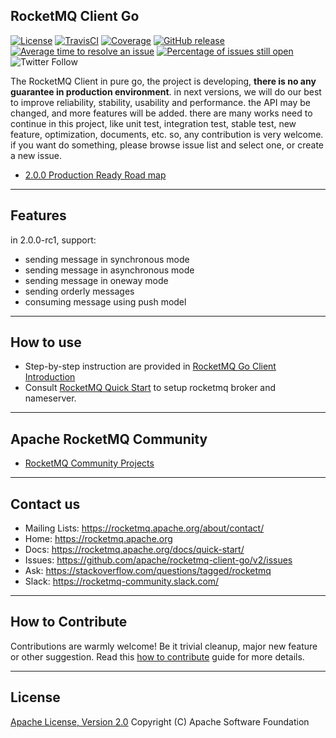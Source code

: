 ## RocketMQ Client Go
[![License](https://img.shields.io/badge/license-Apache%202-4EB1BA.svg)](https://www.apache.org/licenses/LICENSE-2.0.html)
[![TravisCI](https://travis-ci.org/apache/rocketmq-client-go.svg)](https://travis-ci.org/apache/rocketmq-client-go)
[![Coverage](https://codecov.io/gh/apache/rocketmq-client-go/branch/native/graph/badge.svg)](https://codecov.io/gh/apache/rocketmq-client-go/branch/native)
[![GitHub release](https://img.shields.io/badge/release-download-default.svg)](https://github.com/apache/rocketmq-client-go/releases)
[![Average time to resolve an issue](http://isitmaintained.com/badge/resolution/apache/rocketmq-client-go.svg)](http://isitmaintained.com/project/apache/rocketmq-client-go "Average time to resolve an issue")
[![Percentage of issues still open](http://isitmaintained.com/badge/open/apache/rocketmq-client-go.svg)](http://isitmaintained.com/project/apache/rocketmq-client-go "Percentage of issues still open")
![Twitter Follow](https://img.shields.io/twitter/follow/ApacheRocketMQ?style=social)

The RocketMQ Client in pure go, the project is developing, **there is no any guarantee in production environment**. in next versions,
we will do our best to improve reliability, stability, usability and performance. the API may be changed, and more features will be added.
there are many works need to continue in this project, like unit test, integration test, stable test, new feature,
optimization, documents, etc. so, any contribution is very welcome. if you want do something, please browse issue list and select one,
or create a new issue.

- [2.0.0 Production Ready Road map](https://github.com/apache/rocketmq-client-go/issues/57)

----------
## Features
in 2.0.0-rc1, support:
* sending message in synchronous mode
* sending message in asynchronous mode
* sending message in oneway mode
* sending orderly messages
* consuming message using push model

----------
## How to use
* Step-by-step instruction are provided in [RocketMQ Go Client Introduction](docs/Introduction.md)
* Consult [RocketMQ Quick Start](https://rocketmq.apache.org/docs/quick-start/) to setup rocketmq broker and nameserver.

----------
## Apache RocketMQ Community
* [RocketMQ Community Projects](https://github.com/apache/rocketmq-externals)

----------
## Contact us
* Mailing Lists: <https://rocketmq.apache.org/about/contact/>
* Home: <https://rocketmq.apache.org>
* Docs: <https://rocketmq.apache.org/docs/quick-start/>
* Issues: <https://github.com/apache/rocketmq-client-go/v2/issues>
* Ask: <https://stackoverflow.com/questions/tagged/rocketmq>
* Slack: <https://rocketmq-community.slack.com/>
 
---------- 
## How to Contribute
  Contributions are warmly welcome! Be it trivial cleanup, major new feature or other suggestion. Read this [how to contribute](http://rocketmq.apache.org/docs/how-to-contribute/) guide for more details. 
   
   
----------
## License
  [Apache License, Version 2.0](http://www.apache.org/licenses/LICENSE-2.0.html) Copyright (C) Apache Software Foundation
